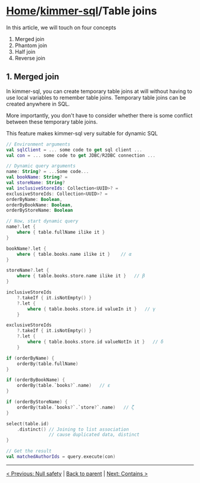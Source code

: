 # [Home](https://github.com/babyfish-ct/kimmer)/[kimmer-sql](./README.md)/Table joins

In this article, we will touch on four concepts

1. Merged join
2. Phantom join
3. Half join
4. Reverse join

## 1. Merged join

In kimmer-sql, you can create temporary table joins at will without having to use local variables to remember table joins. Temporary table joins can be created anywhere in SQL.

More importantly, you don't have to consider whether there is some conflict between these temporary table joins.

This feature makes kimmer-sql very suitable for dynamic SQL

```kt
// Environment arguments
val sqlClient = ... some code to get sql client ...
val con = ... some code to get JDBC/R2DBC connection ...

// Dynamic query arguments
name: String? = ...Some code...
val bookName: String? = 
val storeName: String?
val inclusiveStoreIds: Collection<UUID>? =
exclusiveStoreIds: Collection<UUID>? =
orderByName: Boolean,
orderByBookName: Boolean,
orderByStoreName: Boolean

// Now, start dynamic query
name?.let {
    where { table.fullName ilike it }
}

bookName?.let {
    where { table.books.name ilike it }    // α
}

storeName?.let {
    where { table.books.store.name ilike it }   // β
}

inclusiveStoreIds
    ?.takeIf { it.isNotEmpty() }
    ?.let {
        where { table.books.store.id valueIn it }   // γ
    }

exclusiveStoreIds
    ?.takeIf { it.isNotEmpty() }
    ?.let {
        where { table.books.store.id valueNotIn it }   // δ
    }

if (orderByName) {
    orderBy(table.fullName)
}

if (orderByBookName) {
    orderBy(table.`books?`.name)   // ε
}

if (orderByStoreName) {
    orderBy(table.`books?`.`store?`.name)   // ζ
}

select(table.id)
    .distinct() // Joining to list association
                // cause duplicated data, distinct
}

// Get the result
val matchedAuthorIds = query.execute(con)
```

------------------
[< Previous: Null safety](./null-safety.md) | [Back to parent](./README.md) | [Next: Contains >](./contains.md)
